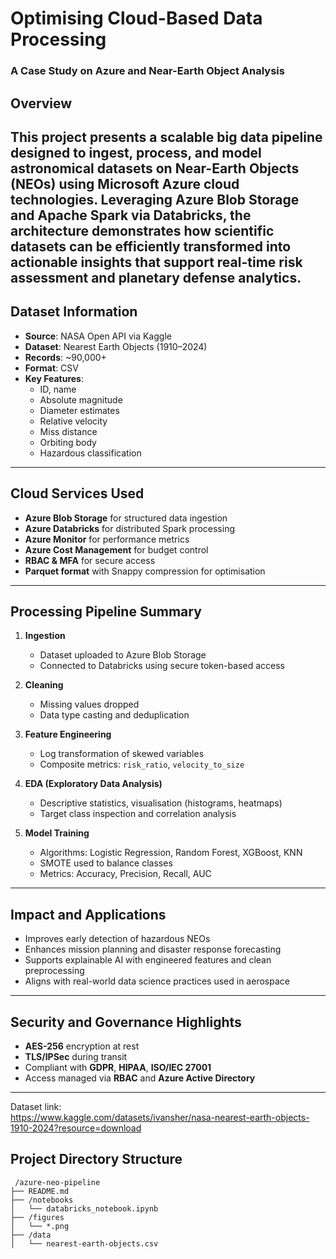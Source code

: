 # Optimising Cloud-Based Data Processing  
### A Case Study on Azure and Near-Earth Object Analysis

## Overview

This project presents a scalable big data pipeline designed to ingest, process, and model astronomical datasets on Near-Earth Objects (NEOs) using Microsoft Azure cloud technologies. Leveraging Azure Blob Storage and Apache Spark via Databricks, the architecture demonstrates how scientific datasets can be efficiently transformed into actionable insights that support real-time risk assessment and planetary defense analytics.
---

## Dataset Information

- **Source**: NASA Open API via Kaggle  
- **Dataset**: Nearest Earth Objects (1910–2024)  
- **Records**: ~90,000+  
- **Format**: CSV  
- **Key Features**:
  - ID, name
  - Absolute magnitude
  - Diameter estimates
  - Relative velocity
  - Miss distance
  - Orbiting body
  - Hazardous classification

---

## Cloud Services Used

- **Azure Blob Storage** for structured data ingestion  
- **Azure Databricks** for distributed Spark processing  
- **Azure Monitor** for performance metrics  
- **Azure Cost Management** for budget control  
- **RBAC & MFA** for secure access  
- **Parquet format** with Snappy compression for optimisation
---

## Processing Pipeline Summary

1. **Ingestion**  
   - Dataset uploaded to Azure Blob Storage  
   - Connected to Databricks using secure token-based access  

2. **Cleaning**  
   - Missing values dropped  
   - Data type casting and deduplication  

3. **Feature Engineering**  
   - Log transformation of skewed variables  
   - Composite metrics: `risk_ratio`, `velocity_to_size`  

4. **EDA (Exploratory Data Analysis)**  
   - Descriptive statistics, visualisation (histograms, heatmaps)  
   - Target class inspection and correlation analysis  

5. **Model Training**  
   - Algorithms: Logistic Regression, Random Forest, XGBoost, KNN  
   - SMOTE used to balance classes  
   - Metrics: Accuracy, Precision, Recall, AUC  

---

## Impact and Applications

- Improves early detection of hazardous NEOs  
- Enhances mission planning and disaster response forecasting  
- Supports explainable AI with engineered features and clean preprocessing  
- Aligns with real-world data science practices used in aerospace

---

## Security and Governance Highlights

- **AES-256** encryption at rest  
- **TLS/IPSec** during transit  
- Compliant with **GDPR**, **HIPAA**, **ISO/IEC 27001**  
- Access managed via **RBAC** and **Azure Active Directory**

---
Dataset link:  
https://www.kaggle.com/datasets/ivansher/nasa-nearest-earth-objects-1910-2024?resource=download

## Project Directory Structure

```plaintext
 /azure-neo-pipeline
├── README.md
├── /notebooks
│   └── databricks_notebook.ipynb
├── /figures
│   └── *.png
├── /data
│   └── nearest-earth-objects.csv

